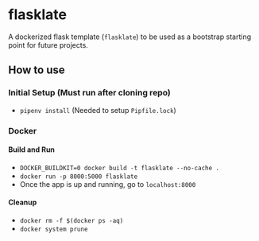 # flasklate
A dockerized flask template (`flasklate`) to be used as a bootstrap starting point for future projects.

## How to use
### Initial Setup (Must run after cloning repo)
- `pipenv install` (Needed to setup `Pipfile.lock`)

### Docker
#### Build and Run
- `DOCKER_BUILDKIT=0 docker build -t flasklate --no-cache .`
- `docker run -p 8000:5000 flasklate`
- Once the app is up and running, go to `localhost:8000`

#### Cleanup
- `docker rm -f $(docker ps -aq)`
- `docker system prune`
